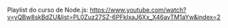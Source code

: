 Playlist do curso de Node.js:
https://www.youtube.com/watch?v=yQBw8skBdZU&list=PL0Zuz27SZ-6PFkIxaJ6Xx_X46avTM1aYw&index=2
